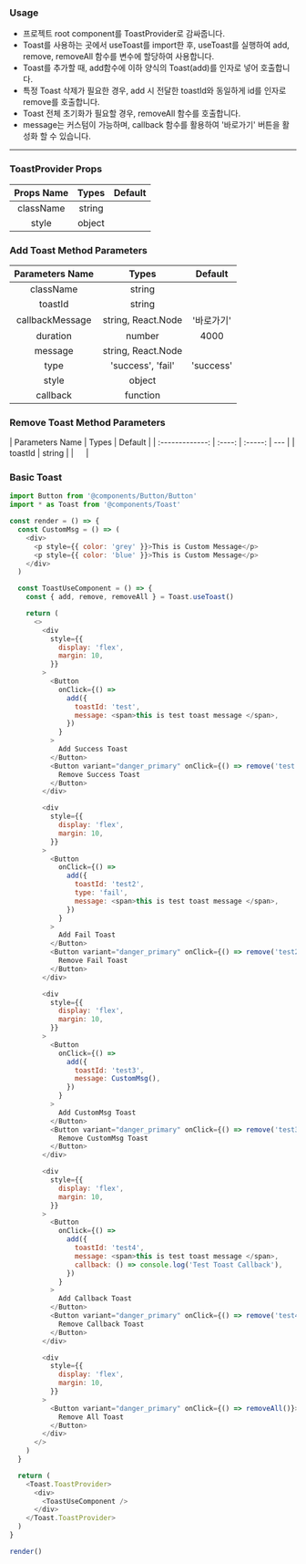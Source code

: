 ### Usage

- 프로젝트 root component를 ToastProvider로 감싸줍니다.
- Toast를 사용하는 곳에서 useToast를 import한 후, useToast를 실행하여 add, remove, removeAll 함수를 변수에 할당하여 사용합니다.
- Toast를 추가할 때, add함수에 이하 양식의 Toast(add)를 인자로 넣어 호출합니다.
- 특정 Toast 삭제가 필요한 경우, add 시 전달한 toastId와 동일하게 id를 인자로 remove를 호출합니다.
- Toast 전체 초기화가 필요할 경우, removeAll 함수를 호출합니다.
- message는 커스텀이 가능하며, callback 함수를 활용하여 '바로가기' 버튼을 활성화 할 수 있습니다.

---

### ToastProvider Props

| Props Name | Types  | Default |
| :--------: | :----: | :-----: |
| className  | string |         |
|   style    | object |         |

### Add Toast Method Parameters

| Parameters Name |       Types        |  Default   |
| :-------------: | :----------------: | :--------: |
|    className    |       string       |            |
|     toastId     |       string       |            |
| callbackMessage | string, React.Node | '바로가기' |
|    duration     |       number       |    4000    |
|     message     | string, React.Node |            |
|      type       | 'success', 'fail'  | 'success'  |
|      style      |       object       |            |
|    callback     |      function      |            |

### Remove Toast Method Parameters

| Parameters Name | Types  | Default |
| :-------------: | :----: | :-----: | --- |
|     toastId     | string |         | 　  |

### Basic Toast

```js
import Button from '@components/Button/Button'
import * as Toast from '@components/Toast'

const render = () => {
  const CustomMsg = () => (
    <div>
      <p style={{ color: 'grey' }}>This is Custom Message</p>
      <p style={{ color: 'blue' }}>This is Custom Message</p>
    </div>
  )

  const ToastUseComponent = () => {
    const { add, remove, removeAll } = Toast.useToast()

    return (
      <>
        <div
          style={{
            display: 'flex',
            margin: 10,
          }}
        >
          <Button
            onClick={() =>
              add({
                toastId: 'test',
                message: <span>this is test toast message </span>,
              })
            }
          >
            Add Success Toast
          </Button>
          <Button variant="danger_primary" onClick={() => remove('test')}>
            Remove Success Toast
          </Button>
        </div>

        <div
          style={{
            display: 'flex',
            margin: 10,
          }}
        >
          <Button
            onClick={() =>
              add({
                toastId: 'test2',
                type: 'fail',
                message: <span>this is test toast message </span>,
              })
            }
          >
            Add Fail Toast
          </Button>
          <Button variant="danger_primary" onClick={() => remove('test2')}>
            Remove Fail Toast
          </Button>
        </div>

        <div
          style={{
            display: 'flex',
            margin: 10,
          }}
        >
          <Button
            onClick={() =>
              add({
                toastId: 'test3',
                message: CustomMsg(),
              })
            }
          >
            Add CustomMsg Toast
          </Button>
          <Button variant="danger_primary" onClick={() => remove('test3')}>
            Remove CustomMsg Toast
          </Button>
        </div>

        <div
          style={{
            display: 'flex',
            margin: 10,
          }}
        >
          <Button
            onClick={() =>
              add({
                toastId: 'test4',
                message: <span>this is test toast message </span>,
                callback: () => console.log('Test Toast Callback'),
              })
            }
          >
            Add Callback Toast
          </Button>
          <Button variant="danger_primary" onClick={() => remove('test4')}>
            Remove Callback Toast
          </Button>
        </div>

        <div
          style={{
            display: 'flex',
            margin: 10,
          }}
        >
          <Button variant="danger_primary" onClick={() => removeAll()}>
            Remove All Toast
          </Button>
        </div>
      </>
    )
  }

  return (
    <Toast.ToastProvider>
      <div>
        <ToastUseComponent />
      </div>
    </Toast.ToastProvider>
  )
}

render()
```
